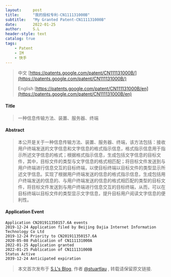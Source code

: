 ```yaml
---
layout:     post
title:      "我的授权专利-CN111131000B"
subtitle:   "My Granted Patent-CN111131000B"
date:       2022-01-25
author:     S.L
header-style: text
catalog: true
tags:
    - Patent
    - IM
    - 快手
---
```

> 中文 [https://patents.google.com/patent/CN111131000B/](https://patents.google.com/patent/CN111131000B/)
>
> English [https://patents.google.com/patent/CN111131000B/en](https://patents.google.com/patent/CN111131000B/en)

#### Title
> 一种信息传输方法、装置、服务器、终端





















#### Abstract
> 本公开是关于一种信息传输方法、装置、服务器、终端，该方法包括：接收用户终端发送的文字信息和文字信息的格式指示信息，格式指示信息用于指示所述文字信息的格式；根据格式指示信息，生成包括文字信息的目标文件，其中，目标文件的类型与文字信息的格式相匹配；将目标文件发送到与用户终端进行信息交互的目标终端，以使目标终端以目标文件的类型显示所述文字信息。实现了根据用户终端发送的信息的格式指示信息，生成包括用户终端发送的信息的、与用户终端发送的信息的格式相匹配的类型的目标文件，将目标文件发送到与用户终端进行信息交互的目标终端，从而，可以在目标终端以目标文件的类型显示文字信息，提升目标用户阅读文字信息的便利性。





















#### Application Event
```
Application CN201911350157.6A events 
2019-12-24 Application filed by Beijing Dajia Internet Information Technology Co Ltd
2019-12-24 Priority to CN201911350157.6A
2020-05-08 Publication of CN111131000A
2022-01-25 Application granted
2022-01-25 Publication of CN111131000B
Status Active
2039-12-24 Anticipated expiration
```
> 本文首次发布于 [S.L's Blog](http://elsef.com), 作者 [@stuartlau](http://github.com/stuartlau) ,
转载请保留原文链接.
